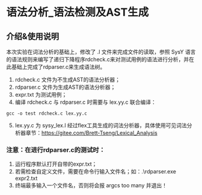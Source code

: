# 语法分析_语法检测及AST生成

## 介绍&使用说明

本次实验在词法分析的基础上，修改了 .l 文件来完成文件的读取，参照 SysY 语言的语法规则来编写了递归下降程序rdcheck.c来对测试用例的语法进行分析，并在此基础上完成了rdparser.c来生成语法树。

1. rdcheck.c 文件为不生成AST的语法分析器；
2. rdparser.c 文件为生成AST的语法分析器；
3. expr.txt 为测试用例；
4. 编译 rdcheck.c 与 rdparser.c 时需要与 lex.yy.c 联合编译：

~~~ 
gcc -o test rdcheck.c lex.yy.c
~~~

5. lex.yy.c 为 sysy_lex.l 经过flex工具生成的词法分析器，具体使用可见词法分析器章节：https://gitee.com/Brett-Tseng/Lexical_Analysis

### 注意：在进行rdparser.c的测试时：

1. 运行程序默认打开自带的expr.txt；
2. 若需检查自定义文件，需要在命令行输入文件名；如：.\rdparser.exe  expr2.txt
3. 终端最多输入一个文件名，否则将会报 argcs too many 并退出！

